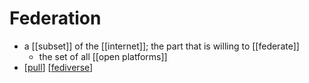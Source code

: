 # Federation

- a [[subset]] of the [[internet]]; the part that is willing to [[federate]]
  - the set of all [[open platforms]]
- [[pull]] [[fediverse]]


[//begin]: # "Autogenerated link references for markdown compatibility"
[pull]: pull "Pull"
[fediverse]: fediverse "Fediverse"
[//end]: # "Autogenerated link references"
